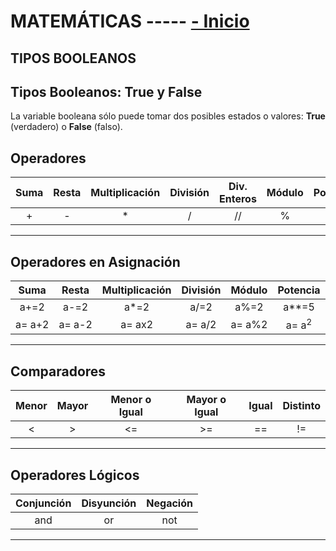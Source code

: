 # MATEMÁTICAS ----- [- Inicio](**/README.md)

## TIPOS BOOLEANOS

## Tipos Booleanos: True y False

La variable booleana sólo puede tomar dos posibles estados o valores: **True** (verdadero) o **False** (falso).

## Operadores

| Suma | Resta | Multiplicación | División | Div. Enteros | Módulo | Potencia |
| :--: | :--: | :--: | :--: | :--: | :--: | :--: |
| + | - | * | / | // | % | ** |
---
## Operadores en Asignación

| Suma | Resta | Multiplicación | División | Módulo | Potencia |
| :--: | :--: | :--: | :--: | :--: | :--: |
| a+=2 | a-=2 | a*=2 | a/=2 | a%=2 | a**=5 |
| a= a+2 | a= a-2 | a= ax2 | a= a/2 | a= a%2 | a= a<sup>2</sup> |
---
## Comparadores

| Menor | Mayor | Menor o Igual | Mayor o Igual | Igual | Distinto | 
| :--: | :--: | :--: | :--: | :--: | :--: |
| < | > | <= | >= | == | != |
---
## Operadores Lógicos

| Conjunción | Disyunción | Negación | 
| :--: | :--: | :--: |
| and | or | not |
---
  

